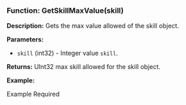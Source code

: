 ### Function: GetSkillMaxValue(skill)

**Description:**
Gets the max value allowed of the skill object.

**Parameters:**
- `skill` (int32) - Integer value `skill`.

**Returns:** UInt32 max skill allowed for the skill object.

**Example:**

Example Required
